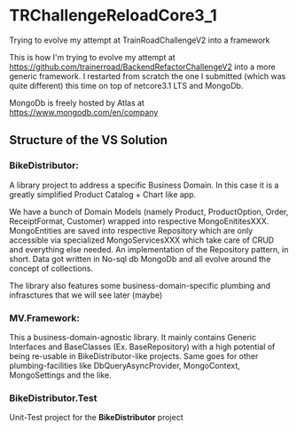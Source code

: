 # TRChallengeReloadCore3_1
Trying to evolve my attempt at TrainRoadChallengeV2 into a framework

This is how I'm trying to evolve my attempt at https://github.com/trainerroad/BackendRefactorChallengeV2 into a more generic framework.
I restarted from scratch the one I submitted (which was quite different) this time on top of netcore3.1 LTS and MongoDb.

MongoDb is freely hosted by Atlas at https://www.mongodb.com/en/company

## Structure of the VS Solution ##

### BikeDistributor: ###
A library project to address a specific Business Domain.
In this case it is a greatly simplified Product Catalog + Chart like app.

We have a bunch of Domain Models (namely Product, ProductOption, Order, ReceiptFormat, Customer) wrapped into respective MongoEnititesXXX.
MongoEntities are saved into respective Repository<MongoEntityXXX> which are only accessible via specialized MongoServicesXXX which take care of CRUD
  and everything else needed. An implementation of the Repository pattern, in short. Data got written in No-sql db MongoDb and all evolve around the concept 
  of collections.
  
The library also features some business-domain-specific plumbing and infrasctures that we will see later (maybe) 

### MV.Framework: ###
This a business-domain-agnostic library.
  It mainly contains Generic Interfaces and BaseClasses (Ex. BaseRepository) with a high potential of being re-usable in BikeDistributor-like projects.
  Same goes for other plumbing-facilities like DbQueryAsyncProvider, MongoContext, MongoSettings and the like.
  
 ### BikeDistributor.Test ###
 Unit-Test project for the **BikeDistributor** project
